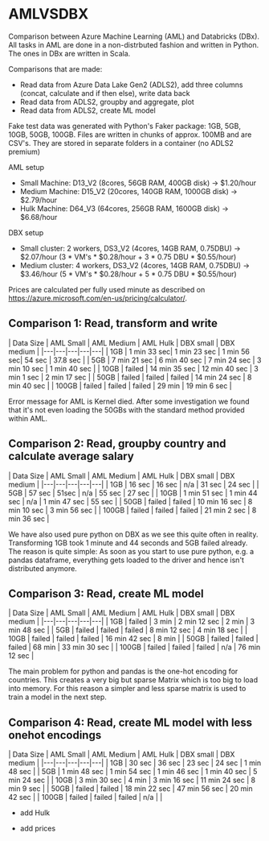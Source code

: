 # AMLVSDBX
Comparison between Azure Machine Learning (AML) and Databricks (DBx). All tasks in AML are done in a non-distrbuted fashion and written in Python. The ones in DBx are written in Scala. 

Comparisons that are made:
- Read data from Azure Data Lake Gen2 (ADLS2), add three columns (concat, calculate and if then else), write data back
- Read data from ADLS2, groupby and aggregate, plot
- Read data from ADLS2, create ML model

Fake test data was generated with Python's Faker package: 1GB, 5GB, 10GB, 50GB, 100GB. Files are written in chunks of approx. 100MB and are CSV's. They are stored in separate folders in a container (no ADLS2 premium)

AML setup
- Small Machine: D13_V2 (8cores, 56GB RAM, 400GB disk) -> $1.20/hour
- Medium Machine: D15_V2 (20cores, 140GB RAM, 1000GB disk) -> $2.79/hour
- Hulk Machine: D64_V3 (64cores, 256GB RAM, 1600GB disk) -> $6.68/hour

DBX setup
- Small cluster: 2 workers, DS3_V2 (4cores, 14GB RAM, 0.75DBU) -> $2.07/hour (3 * VM's * $0.28/hour + 3 * 0.75 DBU * $0.55/hour)
- Medium cluster: 4 workers, DS3_V2 (4cores, 14GB RAM, 0.75DBU) -> $3.46/hour (5 * VM's * $0.28/hour + 5 * 0.75 DBU * $0.55/hour)

Prices are calculated per fully used minute as described on https://azure.microsoft.com/en-us/pricing/calculator/.

## Comparison 1: Read, transform and write
| Data Size | AML Small | AML Medium | AML Hulk | DBX small | DBX medium |
|---|---|---|---|---|
| 1GB | 1 min 33 sec| 1 min 23 sec | 1 min 56 sec| 54 sec | 37.8 sec |
| 5GB | 7 min 21 sec | 6 min 40 sec | 7 min 24 sec | 3 min 10 sec | 1 min 40 sec |
| 10GB | failed | 14 min 35 sec | 12 min 40 sec | 3 min 1 sec | 2 min 17 sec |
| 50GB | failed | failed | failed | 14 min 24 sec | 8 min 40 sec |
| 100GB | failed | failed | failed | 29 min | 19 min 6 sec |

Error message for AML is Kernel died. After some investigation we found that it's not even loading the 50GBs with the standard method provided within AML.

## Comparison 2: Read, groupby country and calculate average salary
| Data Size | AML Small | AML Medium | AML Hulk | DBX small | DBX medium |
|---|---|---|---|---|
| 1GB | 16 sec | 16 sec | n/a | 31 sec | 24 sec |
| 5GB | 57 sec | 51sec | n/a | 55 sec | 27 sec |
| 10GB | 1 min 51 sec | 1 min 44 sec | n/a | 1 min 47 sec | 55 sec |
| 50GB | failed | failed | 10 min 16 sec | 8 min 10 sec | 3 min 56 sec |
| 100GB | failed | failed | failed | 21 min 2 sec | 8 min 36 sec |

We have also used pure python on DBX as we see this quite often in reality. Transforming 1GB took 1 minute and 44 seconds and 5GB failed already. The reason is quite simple: As soon as you start to use pure python, e.g. a pandas dataframe, everything gets loaded to the driver and hence isn't distributed anymore. 

## Comparison 3: Read, create ML model
| Data Size | AML Small | AML Medium | AML Hulk | DBX small | DBX medium |
|---|---|---|---|---|
| 1GB | failed | 3 min | 2 min 12 sec | 2 min | 3 min 48 sec |
| 5GB | failed | failed | failed | 8 min 12 sec | 4 min 18 sec |
| 10GB | failed | failed | failed | 16 min 42 sec | 8 min |
| 50GB | failed | failed | failed | 68 min | 33 min 30 sec |
| 100GB | failed | failed | failed | n/a | 76 min 12 sec |

The main problem for python and pandas is the one-hot encoding for countries. This creates a very big but sparse Matrix which is too big to load into memory. For this reason a simpler and less sparse matrix is used to train a model in the next step.

## Comparison 4: Read, create ML model with less onehot encodings
| Data Size | AML Small | AML Medium | AML Hulk | DBX small | DBX medium |
|---|---|---|---|---|
| 1GB | 30 sec | 36 sec | 23 sec | 24 sec | 1 min 48 sec |
| 5GB | 1 min 48 sec | 1 min 54 sec | 1 min 46 sec | 1 min 40 sec | 5 min 24 sec |
| 10GB | 3 min 30 sec | 4 min | 3 min 16 sec | 11 min 24 sec | 8 min 9 sec |
| 50GB | failed | failed | 18 min 22 sec | 47 min 56 sec | 20 min 42 sec |
| 100GB | failed | failed | failed | n/a |  |

- add Hulk

- add prices